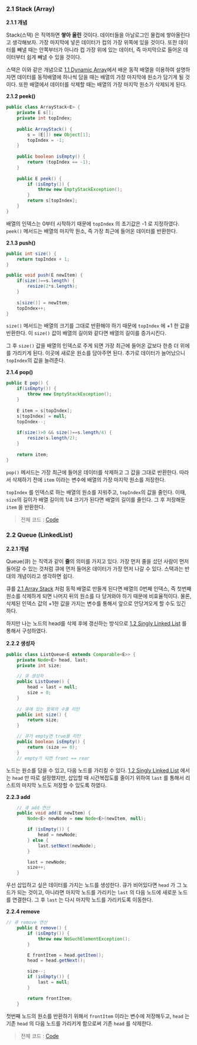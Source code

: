 ### 2.1 Stack (Array)

**2.1.1 개념**

Stack(스택) 은 직역하면 **쌓아 올린** 것이다. 데이터들을 아날로그인 물컵에 쌓아올린다고 생각해보자. 가장 마지막에 넣은 데이터가 컵의 가장 위쪽에 있을 것이다. 또한 데이터를 빼낼 때는 안쪽부터가 아니라 컵 가장 위에 있는 데이터, 즉 마지막으로 들어온 데이터부터 쉽게 빼낼 수 있을 것이다.

스택은 이와 같은 개념으로 [1.1 Dynamic Array](https://github.com/1Dohyeon/Study-DataStructure/blob/master/01_Lists_with_py/01_DynamicArray.py)에서 배운 동적 배열을 이용하여 설명하자면 데이터를 동적배열에 하나씩 담을 때는 배열의 가장 마지막에 원소가 담기게 될 것이다. 또한 배열에서 데이터를 삭제할 때는 배열의 가장 마지막 원소가 삭제되게 된다.

**2.1.2 peek()**
``` java
public class ArrayStack<E> {
	private E s[];
	private int topIndex;
	
	public ArrayStack() {
		s = (E[]) new Object[1];	
		topIndex = -1;
	}
	
	public boolean isEmpty() {
		return (topIndex == -1);
	}
	
	public E peek() {
		if (isEmpty()) {
			throw new EmptyStackException();
		}
		return s[topIndex];
	}
}
```
배열의 인덱스는 0부터 시작하기 때문에 `topIndex` 의 초기값은 -1 로 지정하였다. `peek()` 메서드는 배열의 마지막 원소, 즉 가장 최근에 들어온 데이터를 반환한다.

**2.1.3 push()**
``` java
public int size() {
	return topIndex + 1;
}

public void push(E newItem) {
	if(size()==s.length) {
		resize(2*s.length);
	}
		
	s[size()] = newItem;
	topIndex++;
}
```

`size()` 메서드는 배열의 크기를 그대로 반환해야 하기 때문에 `topIndex` 에 +1 한 값을 반환한다. 이 `size()` 값이 배열의 길이와 같다면 배열의 길이를 증가시킨다.

그 후 `size()` 값을 배열의 인덱스로 주게 되면 가장 최근에 들어온 값보다 한층 더 위에를 가리키게 된다. 이곳에 새로운 원소를 담아주면 된다. 추가로 데이터가 늘어났으니 `topIndex`의 값을 늘려준다.

**2.1.4 pop()**
``` java
public E pop() {
	if(isEmpty()) {
		throw new EmptyStackException();
	}
	
	E item = s[topIndex];
	s[topIndex] = null;
	topIndex--;
	
	if(size()>0 && size()==s.length/4) {
		resize(s.length/2);
	}
	
	return item;
}
```
`pop()` 메서드는 가장 최근에 들어온 데이터를 삭제하고 그 값을 그대로 반환한다. 따라서 삭제하기 전에 `item` 이라는 변수에 배열의 가장 마지막 원소를 저장한다. 

`topIndex` 를 인덱스로 하는 배열의 원소를 지워주고, `topIndex`의 값을 줄인다. 이때, `size`의 길이가 배열 길이의 1/4 크기가 된다면 배열의 길이를 줄인다. 그 후 저장해둔 `item` 을 반환한다.

> 전체 코드 : [Code](https://github.com/1Dohyeon/Study-DataStructure/blob/master/02_stack_and_queue_with_java/D1_ArrayStack/ArrayStack.java)

### 2.2 Queue (LinkedList)

**2.2.1 개념**

Queue(큐) 는 직역과 같이 **줄**의 의미를 가지고 있다. 가장 먼저 줄을 섰던 사람이 먼저 들어갈 수 있는 것처럼 큐에 먼저 들어온 데이터가 가장 먼저 나갈 수 있다. 스택과는 반대의 개념이라고 생각하면 쉽다.

큐를 [2.1 Array Stack](https://github.com/1Dohyeon/Study-DataStructure/blob/master/02_stack_and_queue_with_java/D1_ArrayStack/ArrayStack.java) 처럼 동적 배열로 만들게 된다면 배열의 0번째 인덱스, 즉 첫번째 원소를 삭제하게 되면 나머지 뒤의 원소를 다 당겨와야 하기 때문에 비효율적이다. 물론, 삭제된 인덱스 값의 +1한 값을 가지는 변수를 통해서 앞으로 안당겨오게 할 수도 있긴 하다. 

하지만 나는 노드의 head를 삭제 후에 갱신하는 방식으로 [1.2 Singly Linked List](https://github.com/1Dohyeon/Study-DataStructure/blob/master/01_Lists_with_py/02_SinglyLinkedList.py) 를 통해서 구성하였다.

**2.2.2 생성자**
``` java
public class ListQueue<E extends Comparable<E>> {
    private Node<E> head, last;
    private int size;

    // 큐 생성자
    public ListQueue() {
        head = last = null;
        size = 0;
    }
	
	// 큐에 있는 항목의 수를 리턴
    public int size() {
        return size;
    }

    // 큐가 empty면 true를 리턴
    public boolean isEmpty() {
        return (size == 0);
    }
    // empty가 되면 front == rear
```
노드는 원소를 담을 수 있고, 다음 노드를 가리킬 수 있다. [1.2 Singly Linked List](https://github.com/1Dohyeon/Study-DataStructure/blob/master/01_Lists_with_py/02_SinglyLinkedList.py) 에서는 `head` 만 따로 설정했지만, 삽입할 때 시간복잡도를 줄이기 위하여 `last` 를 통해서 리스트의 마지막 노드도 저장할 수 있도록 하였다.

**2.2.3 add**
``` java
    // 큐 add 연산
    public void add(E newItem) {
        Node<E> newNode = new Node<E>(newItem, null);

        if (isEmpty()) {
            head = newNode;
        } else {
            last.setNext(newNode);
        }

        last = newNode;
        size++;
    }
```
우선 삽입하고 싶은 데이터를 가지는 노드를 생성한다. 큐가 비어있다면 `head` 가 그 노드가 되는 것이고, 아니라면 마지막 노드를 가리키는 `last` 의 다음 노드에 새로운 노드를 연결한다. 그 후 `last` 는 다시 마지막 노드를 가리키도록 이동한다.

**2.2.4 remove**
``` java
// 큐 remove 연산
    public E remove() {
        if (isEmpty()) {
            throw new NoSuchElementException();
        }

        E frontItem = head.getItem();
        head = head.getNext();

        size--;
        if (isEmpty()) {
            last = null;
        }

        return frontItem;
    }
```
첫번째 노드의 원소를 반환하기 위해서 `frontItem` 이라는 변수에 저장해두고, `head` 는 기존 `head` 의 다음 노드를 가리키게 함으로써 기존 `head` 를 삭제한다.

> 전체 코드 : [Code](https://github.com/1Dohyeon/Study-DataStructure/blob/master/02_stack_and_queue_with_java/D4_ListQueue/ListQueue.java)
